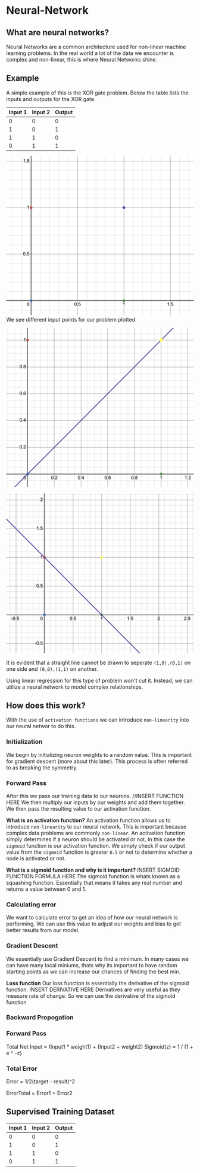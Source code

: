 # Neural-Network

## What are neural networks?
Neural Networks are a common architecture used for non-linear machine learning problems. In the real world a lot of the data we encounter is complex and non-linear, this is where Neural Networks shine.

## Example

A simple example of this is the XOR gate problem. Below the table lists the inputs and outputs for the XOR gate.

| Input 1 | Input 2 | Output |
| ------- | ------- | ------ |
| 0       | 0       | 0      |
| 1       | 0       | 1      |
| 1       | 1       | 0      |
| 0       | 1       | 1      |


![XOR inputs plotted](/images/xorPlot.png)
We see different input points for our problem plotted. 

![Not Linearly seperatable 1](/images/notL1.png)

![Not Linearly seperatable 2](/images/notL2.png)

It is evident that a straight line cannot be drawn to seperate `(1,0),(0,1)` on one side and `(0,0),(1,1)` on another.

Using linear regression for this type of problem won't cut it. Instead, we can utilize a neural network to model complex relationships.
 
## How does this work?
With the use of `activation functions` we can introduce `non-linearity` into our neural networ to do this.

### Initialization
We begin by initializing neuron weights to a random value. This is important for gradient descent (more about this later). This process is often referred to as breaking the symmetry.

### Forward Pass
After this we pass our training data to our neurons.
//INSERT FUNCTION HERE
We then multiply our inputs by our weights and add them together. We then pass the resulting value to our activation function.

**What is an activation function?**
An activation function allows us to introduce `non-linearity` to our neural network. This is important because complex data problems are commonly `non-linear`.
An activation function simply determines if a neuron should be activated or not. In this case the `sigmoid` function is our activation function. We simply check if our output value from the `sigmoid` function is greater `0.5` or not to determine whether a node is activated or not.

**What is a sigmoid function and why is it important?**
INSERT SIGMOID FUNCTION FORMULA HERE
The sigmoid function is whats known as a squashing function. Essentially that means it takes any real number and returns a value between 0 and 1.

### Calculating error
We want to calculate error to get an idea of how our neural network is performing. We can use this value to adjust our weights and bias to get better results from our model.

### Gradient Descent
We essentially use Gradient Descent to find a minimum. In many cases we can have many local miniums, thats why its important to have random starting points as we can increase our chances of finding the best min.



**Loss function**
Our loss function is essentially the derivative of the sigmoid function.
INSERT DERIVATIVE HERE
Derivatives are very useful as they measure rate of change. So we can use the derivative of the sigmoid function

### Backward Propogation 


### Forward Pass

Total Net Input = (Input1 \* weight1) + (Input2 + weight2)
Sigmoid(z) = 1 / (1 + e ^ -z)

### Total Error

Error = 1/2(target - result)^2

ErrorTotal = Error1 + Error2

## Supervised Training Dataset

| Input 1 | Input 2 | Output |
| ------- | ------- | ------ |
| 0       | 0       | 0      |
| 1       | 0       | 1      |
| 1       | 1       | 0      |
| 0       | 1       | 1      |


